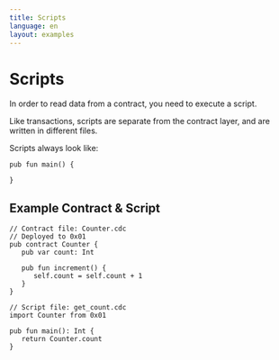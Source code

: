 ```yaml
---
title: Scripts
language: en
layout: examples
---
```


# Scripts

In order to read data from a contract, you need to execute a script.

Like transactions, scripts are separate from the contract layer, and are written in different files.

Scripts always look like:
```cadence
pub fun main() {
  
}
```

## Example Contract & Script

```cadence
// Contract file: Counter.cdc
// Deployed to 0x01
pub contract Counter {
   pub var count: Int

   pub fun increment() {
      self.count = self.count + 1
   }
}
```

```cadence
// Script file: get_count.cdc
import Counter from 0x01

pub fun main(): Int {
   return Counter.count
}
```
